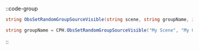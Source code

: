::code-group
  ```csharp [Method]
  string ObsSetRandomGroupSourceVisible(string scene, string groupName, int connection = 0);
  ```
  ```csharp [Example]
  string groupName = CPH.ObsSetRandomGroupSourceVisible("My Scene", "My Group");
  ```
::
